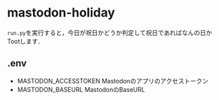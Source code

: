 # mastodon-holiday
`run.py`を実行すると，今日が祝日かどうか判定して祝日であればなんの日かTootします．

## .env
- MASTODON_ACCESSTOKEN
    Mastodonのアプリのアクセストークン
- MASTODON_BASEURL
    MastodonのBaseURL